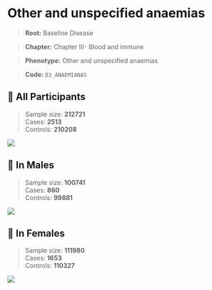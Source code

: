 # Other and unspecified anaemias

> **Root:** Baseline Disease  

> **Chapter:** Chapter III- Blood and immune  

> **Phenotype:** Other and unspecified anaemias  

> **Code:** `D3_ANAEMIANAS`

## 🧪 All Participants  
> Sample size: **212721**  
> Cases: **2513**  
> Controls: **210208**
<img src="/Disease/Figures/ALL/Baseline/D3_ANAEMIANAS.png"/>
<CsvTable src="/public/Disease/Data/ALL/Baseline/LG_D3_ANAEMIANAS.csv" label="🔍 View full results" />

## 👨 In Males  
> Sample size: **100741**  
> Cases: **860**  
> Controls: **99881**
<img src="/Disease/Figures/Male/Baseline/D3_ANAEMIANAS.png"/>
<CsvTable src="/public/Disease/Data/Male/Baseline/LG_D3_ANAEMIANAS.csv" label="🔍 View full results" />

## 👩 In Females  
> Sample size: **111980**  
> Cases: **1653**  
> Controls: **110327**
<img src="/Disease/Figures/Female/Baseline/D3_ANAEMIANAS.png"/>
<CsvTable src="/public/Disease/Data/Female/Baseline/LG_D3_ANAEMIANAS.csv" label="🔍 View full results" />
